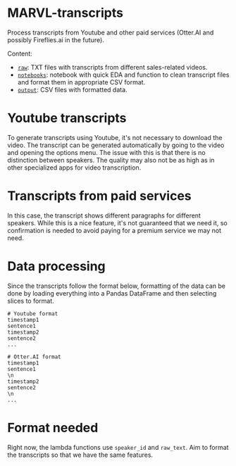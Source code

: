 # MARVL-transcripts
Process transcripts from Youtube and other paid services (Otter.AI and possibly Fireflies.ai in the future).

Content: 
- [`raw`](raw): TXT files with transcripts from different sales-related videos. 
- [`notebooks`](notebooks): notebook with quick EDA and function to clean transcript files and format them in appropriate CSV format.
- [`output`](output): CSV files with formatted data. 

# Youtube transcripts
To generate transcripts using Youtube, it's not necessary to download the video. The transcript can be generated automatically by going to the video and opening the options menu. The issue with this is that there is no distinction between speakers. The quality may also not be as high as in other specialized apps for video transcription.

# Transcripts from paid services
In this case, the transcript shows different paragraphs for different speakers. While this is a nice feature, it's not guaranteed that we need it, so confirmation is needed to avoid paying for a premium service we may not need.

# Data processing
Since the transcripts follow the format below, formatting of the data can be done by loading everything into a Pandas DataFrame and then selecting slices to format.

```
# Youtube format
timestamp1
sentence1
timestamp2
sentence2
...

# Otter.AI format
timestamp1
sentence1
\n
timestamp2
sentence2
\n
...
```

# Format needed
Right now, the lambda functions use `speaker_id` and `raw_text`. Aim to format the transcripts so that we have the same features. 
